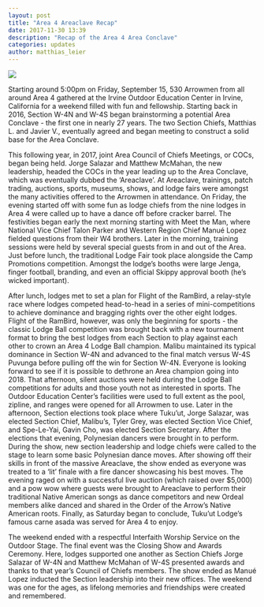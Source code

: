 ```yaml
---
layout: post
title: "Area 4 Areaclave Recap"
date: 2017-11-30 13:39
description: "Recap of the Area 4 Area Conclave"
categories: updates
author: matthias_leier
---
```


<img src="{{ site.baseurl }}images/posts/2017Area4/areaclave-recap-image-01.jpg" class="img-thumbnail img-responsive center-block">

Starting around 5:00pm on Friday, September 15, 530 Arrowmen from all around Area 4 gathered at the Irvine Outdoor Education Center in Irvine, California for a weekend filled with fun and fellowship. Starting back in 2016, Section W-4N and W-4S began brainstorming a potential Area Conclave - the first one in nearly 27 years. The two Section Chiefs, Matthias L. and Javier V., eventually agreed and began meeting to construct a solid base for the Area Conclave.

<!--more-->

This following year, in 2017, joint Area Council of Chiefs Meetings, or COCs, began being held. Jorge Salazar and Matthew McMahan, the new leadership, headed the COCs in the year leading up to the Area Conclave, which was eventually dubbed the ‘Areaclave’. At Areaclave, trainings, patch trading, auctions, sports, museums, shows, and lodge fairs were amongst the many activities offered to the Arrowmen in attendance. On Friday, the evening started off with some fun as lodge chiefs from the nine lodges in Area 4 were called up to have a dance off before cracker barrel. The festivities began early the next morning starting with Meet the Man, where National Vice Chief Talon Parker and Western Region Chief Manué Lopez fielded questions from their W4 brothers. Later in the morning, training sessions were held by several special guests from in and out of the Area. Just before lunch, the traditional Lodge Fair took place alongside the Camp Promotions competition. Amongst the lodge’s booths were large Jenga, finger football, branding, and even an official Skippy approval booth (he’s wicked important).

After lunch, lodges met to set a plan for Flight of the RamBird, a relay-style race where lodges competed head-to-head in a series of mini-competitions to achieve dominance and bragging rights over the other eight lodges. Flight of the RamBird, however, was only the beginning for sports - the classic Lodge Ball competition was brought back with a new tournament format to bring the best lodges from each Section to play against each other to crown an Area 4 Lodge Ball champion. Malibu maintained its typical dominance in Section W-4N and advanced to the final match versus W-4S Puvunga before pulling off the win for Section W-4N. Everyone is looking forward to see if it is possible to dethrone an Area champion going into 2018. That afternoon, silent auctions were held during the Lodge Ball competitions for adults and those youth not as interested in sports. The Outdoor Education Center’s facilities were used to full extent as the pool, zipline, and ranges were opened for all Arrowmen to use. Later in the afternoon, Section elections took place where Tuku’ut, Jorge Salazar, was elected Section Chief, Malibu’s, Tyler Grey, was elected Section Vice Chief, and Spe-Le-Yai, Gavin Cho, was elected Section Secretary. After the elections that evening, Polynesian dancers were brought in to perform. During the show, new section leadership and lodge chiefs were called to the stage to learn some basic Polynesian dance moves. After showing off their skills in front of the massive Areaclave, the show ended as everyone was treated to a ‘lit’ finale with a fire dancer showcasing his best moves. The evening raged on with a successful live auction (which raised over $5,000) and a pow wow where guests were brought to Areaclave to perform their traditional Native American songs as dance competitors and new Ordeal members alike danced and shared in the Order of the Arrow’s Native American roots. Finally, as Saturday began to conclude, Tuku’ut Lodge’s famous carne asada was served for Area 4 to enjoy.

The weekend ended with a respectful Interfaith Worship Service on the Outdoor Stage. The final event was the Closing Show and Awards Ceremony. Here, lodges supported one another as Section Chiefs Jorge Salazar of W-4N and Matthew McMahan of W-4S presented awards and thanks to that year’s Council of Chiefs members. The show ended as Manué Lopez inducted the Section leadership into their new offices. The weekend was one for the ages, as lifelong memories and friendships were created and remembered.

